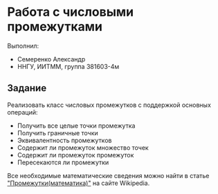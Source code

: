 # Работа с числовыми промежутками

Выполнил:

 - Семеренко Александр
 - ННГУ, ИИТММ, группа 381603-4м

## Задание

Реализовать класс числовых промежутков с поддержкой основных операций:

 - Получить все целые точки промежутка
 - Получить граничные точки
 - Эквивалентность промежутков
 - Содержит ли промежуток множество точек
 - Содержит ли промежуток промежуток
 - Пересекаются ли промежутки

Все необходимые математические сведения можно найти в статье
["Промежутки(математика)"][range] на сайте Wikipedia.

<!-- LINKS -->

[range]: https://ru.wikipedia.org/wiki/Промежуток_(математика)
